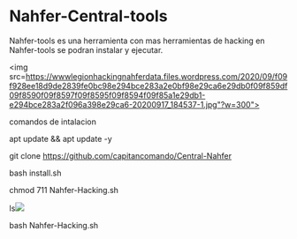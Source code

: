 # Nahfer-Central-tools

Nahfer-tools es una herramienta con mas herramientas de hacking
en Nahfer-tools se podran instalar y ejecutar.

<img src=https://wwwlegionhackingnahferdata.files.wordpress.com/2020/09/f09f928ee18d9de2839fe0bc98e294bce283a2e0bf98e29ca6e29db0f09f859df09f8590f09f8597f09f8595f09f8594f09f85a1e29db1-e294bce283a2f096a398e29ca6-20200917_184537-1.jpg"?w=300">

comandos de intalacion

apt update && apt update -y

git clone https://github.com/capitancomando/Central-Nahfer

bash install.sh 

chmod 711 Nahfer-Hacking.sh

ls<img src="https://infosertecblog.files.wordpress.com/2019/03/190301-3.jpg?w=300">



bash Nahfer-Hacking.sh

